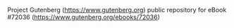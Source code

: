 Project Gutenberg (https://www.gutenberg.org) public repository
for eBook #72036 (https://www.gutenberg.org/ebooks/72036)
